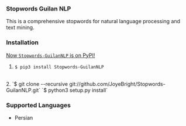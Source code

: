 ### Stopwords Guilan NLP

This is  a comprehensive stopwords for natural language processing and text mining.

### Installation

[Now `Stopwords-GuilanNLP` is on PyPI!](http://pypi.python.org/pypi/stop-words)
<br>
1. `$ pip3 install Stopwords-GuilanNLP`
<br>
2. `$ git clone --recursive git://github.com/JoyeBright/Stopwords-GuilanNLP.git`
`$ python3 setup.py install`


### Supported Languages
   * Persian

